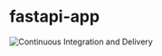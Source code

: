 # fastapi-app

![Continuous Integration and Delivery](https://github.com/macbrennan90/fastapi-app/workflows/Continuous%20Integration%20and%20Delivery/badge.svg?branch=production)
